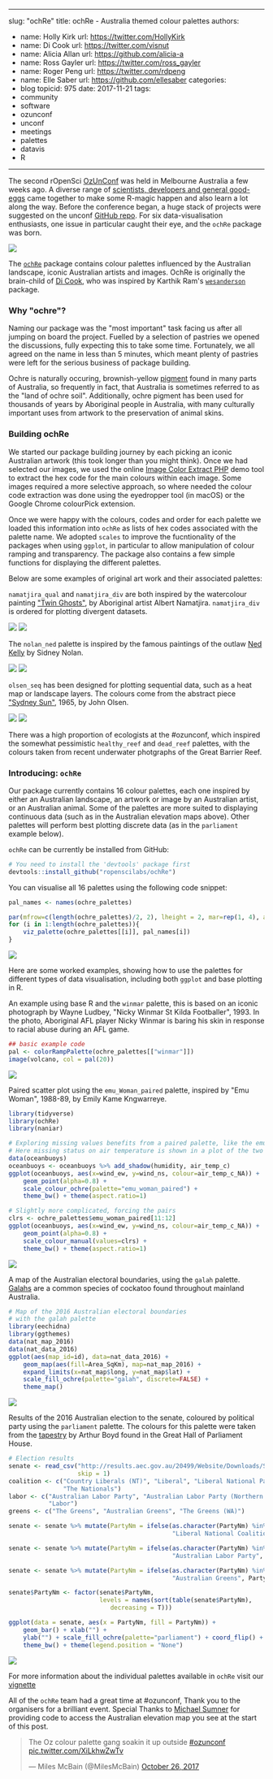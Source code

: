 
---
slug: "ochRe"
title: ochRe - Australia themed colour palettes
authors:
  - name: Holly Kirk
    url: https://twitter.com/HollyKirk
  - name: Di Cook
    url: https://twitter.com/visnut
  - name: Alicia Allan
    url: https://github.com/alicia-a
  - name: Ross Gayler
    url: https://twitter.com/ross_gayler
  - name: Roger Peng
    url: https://twitter.com/rdpeng
  - name: Elle Saber
    url: https://github.com/ellesaber
categories:
  - blog
topicid: 975
date: 2017-11-21
tags:
  - community
  - software
  - ozunconf
  - unconf
  - meetings
  - palettes
  - datavis
  - R
---

<script async src="https://platform.twitter.com/widgets.js" charset="utf-8"></script>

The second rOpenSci [OzUnConf](http://ozunconf17.ropensci.org/) was held in Melbourne Australia a few weeks ago. A diverse range of [scientists, developers and general good-eggs](https://ropensci.org/blog/2017/10/31/ozunconf2017/) came together to make some R-magic happen and also learn a lot along the way. Before the conference began, a huge stack of projects were suggested on the unconf  [GitHub repo](https://github.com/ropensci/ozunconf17/issues). For six data-visualisation enthusiasts, one issue in particular caught their eye, and the `ochRe` package was born.

![](/img/blog-images/2017-11-21-ochRe/AusElevationExamplePalettes.png)

The [`ochRe`](https://github.com/ropenscilabs/ochRe) package contains colour palettes influenced by the Australian landscape, iconic Australian artists and images. OchRe is originally the brain-child of [Di Cook](https://twitter.com/visnut), who was inspired by Karthik Ram's [`wesanderson`](https://github.com/karthik/wesanderson) package.  

### Why "ochre"?

Naming our package was the "most important" task facing us after all jumping on board the project. Fuelled by a selection of pastries we opened the discussions, fully expecting this to take some time. Fortunately, we all agreed on the name in less than 5 minutes, which meant plenty of pastries were left for the serious business of package building. 

Ochre is naturally occuring, brownish-yellow [pigment](https://en.wikipedia.org/wiki/Ochre) found in many parts of Australia, so frequently in fact, that Australia is sometimes referred to as the "land of ochre soil". Additionally, ochre pigment has been used for thousands of years by Aboriginal people in Australia, with many culturally important uses from artwork to the preservation of animal skins.

### Building ochRe

We started our package building journey by each picking an iconic Australian artwork (this took longer than you might think). Once we had selected our images, we used the online [Image Color Extract PHP](http://www.coolphptools.com/color_extract) demo tool to extract the hex code for the main colours within each image. Some images required a more selective approach, so where needed the colour code extraction was done using the eyedropper tool (in macOS) or the Google Chrome colourPick extension. 

Once we were happy with the colours, codes and order for each palette we loaded this information into `ochRe` as lists of hex codes associated with the palette name. We adopted `scales` to improve the fucntionality of the packages when using `ggplot`, in particular to allow manipulation of colour ramping and transparency. The package also contains a few simple functions for displaying the different palettes.

Below are some examples of original art work and their associated palettes:

`namatjira_qual` and `namatjira_div` are both inspired by the watercolour painting ["Twin Ghosts"](http://www.menziesartbrands.com/items/twin-ghosts), by Aboriginal artist Albert Namatjira. `namatjira_div` is ordered for plotting divergent datasets.

![](/img/blog-images/2017-11-21-ochRe/TwinGhosts_AlbertNamatjira.jpg)
![](/img/blog-images/2017-11-21-ochRe/namatjira_qual.png)

The `nolan_ned` palette is inspired by the famous paintings of the outlaw [Ned Kelly](https://cs.nga.gov.au/detail.cfm?irn=28926) by Sidney Nolan.

![](/img/blog-images/2017-11-21-ochRe/nedKelly_sidneyNolan.jpg)
![](/img/blog-images/2017-11-21-ochRe/nolan_ned.png)

`olsen_seq` has been designed for plotting sequential data, such as a heat map or landscape layers. The colours come from the abstract piece ["Sydney Sun"](https://artsearch.nga.gov.au/Detail-LRG.cfm?IRN=26102), 1965, by John Olsen.

![](/img/blog-images/2017-11-21-ochRe/sydneySun_johnOlsen.jpg)
![](/img/blog-images/2017-11-21-ochRe/olsen_seq.png)

There was a high proportion of ecologists at the #ozunconf, which inspired the somewhat pessimistic `healthy_reef` and `dead_reef` palettes, with the colours taken from recent underwater photgraphs of the Great Barrier Reef.

### Introducing: `ochRe`

Our package currently contains 16 colour palettes, each one inspired by either an Australian landscape, an artwork or image by an Australian artist, or an Australian animal. Some of the palettes are more suited to displaying continuous data (such as in the Australian elevation maps above). Other palettes will perform best plotting discrete data (as in the `parliament` example below).

`ochRe` can be currently be installed from GitHub:

```r
# You need to install the 'devtools' package first
devtools::install_github("ropenscilabs/ochRe")
```

You can visualise all 16 palettes using the following code snippet:

```r
pal_names <- names(ochre_palettes)

par(mfrow=c(length(ochre_palettes)/2, 2), lheight = 2, mar=rep(1, 4), adj = 0)
for (i in 1:length(ochre_palettes)){
    viz_palette(ochre_palettes[[i]], pal_names[i])
}
```
![](/img/blog-images/2017-11-21-ochRe/ochrePalettes.png)

Here are some worked examples, showing how to use the palettes for different types of data visualisation, including both `ggplot` and base plotting in R.

An example using base R and the `winmar` palette, this is based on an iconic photograph by Wayne Ludbey, "Nicky Winmar St Kilda Footballer", 1993. In the photo, Aboriginal AFL player Nicky Winmar is baring his skin in response to racial abuse during an AFL game.

```r
## basic example code
pal <- colorRampPalette(ochre_palettes[["winmar"]])
image(volcano, col = pal(20))
```
![](/img/blog-images/2017-11-21-ochRe/VolcanoWithWinmar.png)

Paired scatter plot using the `emu_Woman_paired` palette, inspired by "Emu Woman", 1988-89, by Emily Kame Kngwarreye.

```r
library(tidyverse)
library(ochRe)
library(naniar)

# Exploring missing values benefits from a paired palette, like the emu women
# Here missing status on air temperature is shown in a plot of the two wind variables
data(oceanbuoys)
oceanbuoys <- oceanbuoys %>% add_shadow(humidity, air_temp_c) 
ggplot(oceanbuoys, aes(x=wind_ew, y=wind_ns, colour=air_temp_c_NA)) + 
    geom_point(alpha=0.8) + 
    scale_colour_ochre(palette="emu_woman_paired") +
    theme_bw() + theme(aspect.ratio=1)

# Slightly more complicated, forcing the pairs
clrs <- ochre_palettes$emu_woman_paired[11:12]
ggplot(oceanbuoys, aes(x=wind_ew, y=wind_ns, colour=air_temp_c_NA)) + 
    geom_point(alpha=0.8) + 
    scale_colour_manual(values=clrs) +
    theme_bw() + theme(aspect.ratio=1)
```
![](/img/blog-images/2017-11-21-ochRe/Ochre_Example1.png)

A map of the Australian electoral boundaries, using the `galah` palette. [Galahs](https://en.wikipedia.org/wiki/Galah) are a common species of cockatoo found throughout mainland Australia.

```r
# Map of the 2016 Australian electoral boundaries
# with the galah palette
library(eechidna)
library(ggthemes)
data(nat_map_2016)
data(nat_data_2016)
ggplot(aes(map_id=id), data=nat_data_2016) +
    geom_map(aes(fill=Area_SqKm), map=nat_map_2016) +
    expand_limits(x=nat_map$long, y=nat_map$lat) + 
    scale_fill_ochre(palette="galah", discrete=FALSE) +
    theme_map()
```
![](/img/blog-images/2017-11-21-ochRe/Ochre_Example2.png)

Results of the 2016 Australian election to the senate, coloured by political party using the `parliament` palette. The colours for this palette were taken from the [tapestry](https://www.aph.gov.au/~/media/06%20Visit%20Parliament/66%20Parl%20House%20Art%20Collection/661%20five%20treasures/five%20treasures%20detail%20pics/M19840057UntitledBOYDunframed.png?la=en) by Arthur Boyd found in the Great Hall of Parliament House.

```r
# Election results
senate <- read_csv("http://results.aec.gov.au/20499/Website/Downloads/SenateSenatorsElectedDownload-20499.csv", 
                   skip = 1)
coalition <- c("Country Liberals (NT)", "Liberal", "Liberal National Party of Queensland", 
               "The Nationals")
labor <- c("Australian Labor Party", "Australian Labor Party (Northern Territory) Branch", 
           "Labor")
greens <- c("The Greens", "Australian Greens", "The Greens (WA)")

senate <- senate %>% mutate(PartyNm = ifelse(as.character(PartyNm) %in% coalition, 
                                             "Liberal National Coalition", PartyNm))

senate <- senate %>% mutate(PartyNm = ifelse(as.character(PartyNm) %in% labor, 
                                             "Australian Labor Party", PartyNm))

senate <- senate %>% mutate(PartyNm = ifelse(as.character(PartyNm) %in% greens, 
                                             "Australian Greens", PartyNm))

senate$PartyNm <- factor(senate$PartyNm, 
                         levels = names(sort(table(senate$PartyNm), 
                            decreasing = T)))

ggplot(data = senate, aes(x = PartyNm, fill = PartyNm)) + 
    geom_bar() + xlab("") + 
    ylab("") + scale_fill_ochre(palette="parliament") + coord_flip() + 
    theme_bw() + theme(legend.position = "None") 
```

![](/img/blog-images/2017-11-21-ochRe/Ochre_Example3.png)


For more information about the individual palettes available in `ochRe` visit our [vignette](https://github.com/ropenscilabs/ochRe/tree/master/vignettes)


All of the `ochRe` team had a great time at #ozunconf, Thank you to the organisers for a brilliant event. Special Thanks to [Michael Sumner](https://github.com/mdsumner) for providing code to access the Australian elevation map you see at the start of this post.


<blockquote class="twitter-tweet" data-lang="en"><p lang="en" dir="ltr">The Oz colour palette gang soakin it up outside <a href="https://twitter.com/hashtag/ozunconf?src=hash&amp;ref_src=twsrc%5Etfw">#ozunconf</a> <a href="https://t.co/XiLkhwZwTv">pic.twitter.com/XiLkhwZwTv</a></p>&mdash; Miles McBain (@MilesMcBain) <a href="https://twitter.com/MilesMcBain/status/923682409400250368?ref_src=twsrc%5Etfw">October 26, 2017</a></blockquote>


